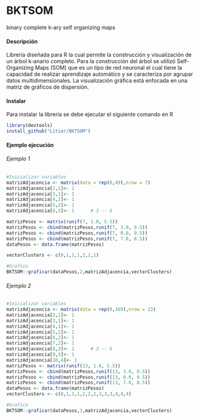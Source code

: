 # BKTSOM
binary complete k-ary self organizing maps

#### Descripción 

Librería diseñada para R la cual permite la construcción y visualización de un árbol k-anario completo. 
Para la construcción del árbol se utilizó Self-Organizing Maps (SOM) que es un tipo de red neuronal  el cual tiene la capacidad de realizar aprendizaje automático y se caracteriza por agrupar datos multidimensionales.
La visualización gráfica está enfocada en una matriz de gráficos de dispersión.

#### Instalar 

Para instalar la librería se debe ejecutar el siguiente comando en R
```R
library(devtools)
install_github("Litier/BKTSOM")
```

#### Ejemplo ejecución 

###### Ejemplo 1

```R
#Inicializar variables
matrizAdjacencia <- matrix(data = rep(0,49),nrow = 7)
matrizAdjacencia[2,1]<- 1
matrizAdjacencia[3,1]<- 1
matrizAdjacencia[4,2]<- 1
matrizAdjacencia[5,2]<- 1
matrizAdjacencia[6,3]<- 1      # 3 -- 6

matrizPesos <- matrix(runif(7, 1.0, 5.5))
matrizPesos <- cbind(matrizPesos,runif(7, 3.0, 9.5))
matrizPesos <- cbind(matrizPesos,runif(7, 0.0, 9.5))
matrizPesos <- cbind(matrizPesos,runif(7, 7.0, 8.5))
dataPesos <- data.frame(matrizPesos)

vectorClusters <- c(0,1,1,1,2,2,1)

#Grafico
BKTSOM::graficar(dataPesos,2,matrizAdjacencia,vectorClusters)
```
###### Ejemplo 2
```R
#Inicializar variables
matrizAdjacencia <- matrix(data = rep(0,169),nrow = 13)
matrizAdjacencia[2,1]<- 1
matrizAdjacencia[3,1]<- 1
matrizAdjacencia[4,1]<- 1
matrizAdjacencia[5,2]<- 1
matrizAdjacencia[6,2]<- 1
matrizAdjacencia[7,2]<- 1
matrizAdjacencia[8,3]<- 1      # 3 -- 6
matrizAdjacencia[9,3]<- 1
matrizAdjacencia[10,4]<- 1
matrizPesos <- matrix(runif(13, 1.0, 5.5))
matrizPesos <- cbind(matrizPesos,runif(13, 3.0, 9.5))
matrizPesos <- cbind(matrizPesos,runif(13, 0.0, 9.5))
matrizPesos <- cbind(matrizPesos,runif(13, 7.0, 8.5))
dataPesos <- data.frame(matrizPesos)
vectorClusters <- c(0,1,1,1,2,2,2,3,3,3,4,4,4)

#Grafico
BKTSOM::graficar(dataPesos,3,matrizAdjacencia,vectorClusters)
```
